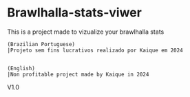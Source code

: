 # Brawlhalla-stats-viwer
This is a project made to vizualize your brawlhalla stats


    (Brazilian Portuguese)
    |Projeto sem fins lucrativos realizado por Kaique em 2024


    (English)
    |Non profitable project made by Kaique in 2024

V1.0

